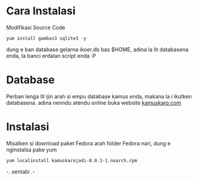 Cara Instalasi
============= 

Modifikasi Source Code
```
yum install gambas3 sqlite3 -y
```

dung e ban database gelarna ikoer.db bas $HOME, adina la lit databasena enda, la banci erdalan script enda :P

Database
=============
Perban lenga lit ijin arah si empu database kamus enda, makana la i ikutken databasena. adina nenndu atendu online buka website <a href="http://kamuskaro.com">kamuskaro.com</a>

Instalasi
=============
Misalken si download paket Fedora arah folder Fedora nari, dung e nginstalsa pake yum
```
yum localinstall kamuskarojadi-0.0.1-1.noarch.rpm
```



-. sentabi .-

